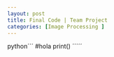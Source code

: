 ```yaml
---
layout: post
title: Final Code | Team Project
categories: [Image Processing ]
---
```

python´´´
#hola
print()
´´´´´
